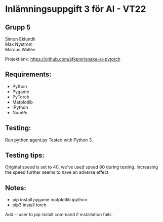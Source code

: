 # Inlämningsuppgift 3 för AI - VT22

## Grupp 5
Simon Eklundh  
Max Nyström  
Marcus Wallén

Projektlänk: https://github.com/sfkpmr/snake-ai-pytorch

## Requirements:
- Python
- Pygame
- PyTorch
- Matplotlib
- IPython
- NumPy

## Testing:
Run python agent.py
Tested with Python 3.

## Testing tips:
Original speed is set to 40, we've used speed 80 during testing. Increasing the speed further seems to have an adverse effect.

## Notes:
- pip install pygame matplotlib ipython
- pip3 install torch 

Add --user to pip install command if installation fails. 
